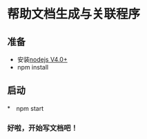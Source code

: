 # 帮助文档生成与关联程序

## 准备
* 安装<a href="http://nodejs.cn/" target="_blank">nodejs V4.0+ </a>
* npm install

## 启动
*　npm start

### 好啦，开始写文档吧！
